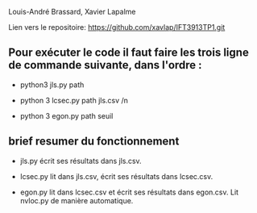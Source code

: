 Louis-André Brassard, Xavier Lapalme

Lien vers le repositoire: https://github.com/xavlap/IFT3913TP1.git

Pour exécuter le code il faut faire les trois ligne de commande suivante, dans l'ordre :
------
* python3 jls.py path
 
* python 3 lcsec.py path jls.csv /n

* python 3 egon.py path seuil

brief resumer du fonctionnement
------

* jls.py écrit ses résultats dans jls.csv.

* lcsec.py lit dans jls.csv, écrit ses résultats dans lcsec.csv. 

* egon.py lit dans lcsec.csv et écrit ses résultats dans egon.csv. Lit nvloc.py de manière automatique.
